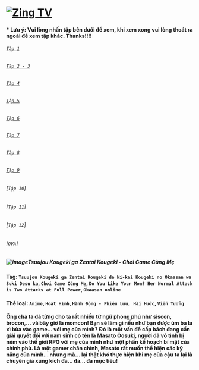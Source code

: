 # [![Zing TV](https://user-images.githubusercontent.com/75318518/141922817-7aaa752a-6880-4c79-87f1-5ad01bdda715.png)](https://admin1509.github.io/tv.zing.vn/)
#### * Lưu ý: Vui lòng nhấn tập bên dưới để xem, khi xem xong vui lòng thoát ra ngoài để xem tập khác. Thanks!!!!

###### [`Tập 1`](https://bitly.com/3Cmyoeu)
###### [`Tập 2 - 3`](https://bitly.com/3Flwe0U)
###### [`Tập 4`](https://bitly.com/3Cn4DKJ)
###### [`Tập 5`](https://bitly.com/3HjAGyO)
###### [`Tập 6`](https://bitly.com/3owHzV0)
###### [`Tập 7`](https://bitly.com/30tz0Sh)
###### [`Tập 8`](https://bitly.com/3njsLcK)
###### [`Tập 9`](https://bitly.com/3FqoJpv)
###### [`Tập 10`]
###### [`Tập 11`]
###### [`Tập 12`]
###### [`OVA`]

##### ![image](https://user-images.githubusercontent.com/75318518/141922087-36306ae6-4847-42fe-bbe0-a8bf4ad521b1.png)Tsuujou Kougeki ga Zentai Kougeki - Chơi Game Cùng Mẹ

#### Tag: `Tsuujou Kougeki ga Zentai Kougeki de Ni-kai Kougeki no Okaasan wa Suki Desu ka`, `Chơi Game Cùng Mẹ`, `Do You Like Your Mom? Her Normal Attack is Two Attacks at Full Power`, `Okaasan online`
#### Thể loại: `Anime`, `Hoạt Hình`, `Hành Động - Phiêu Lưu, Hài Hước`, `Viễn Tưởng`
#### Ông cha ta đã từng cho ta rất nhiều từ ngữ phong phú như siscon, brocon,... và bây giờ là momcon! Bạn sẽ làm gì nếu như bạn được úm ba la xì bùa vào game... với mẹ của mình? Đó là một vấn đề cấp bách đang cần giải quyết đối với nam sinh có tên là Masato Oosuki, người đã vô tình bị ném vào thế giới RPG với mẹ của mình như một phần kế hoạch bí mật của chính phủ. Là một gamer chân chính, Masato rất muốn thể hiện các kỹ năng của mình... nhưng mà... lại thật khó thực hiện khi mẹ của cậu ta lại là chuyên gia xung kích đa... đa... đa mục tiêu!

